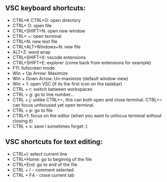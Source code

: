 ## VSC keyboard shortcuts:
- CTRL+K CTRL+O: open directory
- CTRL+ O: open file
- CTRL+SHIFT+N: open new window
- CTRL+ ~: open terminal
- CTRL+N: new text file
- CTRL+ALT+Windows+N: new file
- ALT+Z: word wrap
- CTRL+SHIFT+X: vscode extensions
- CTRL+SHIFT+E: explorer (come back from extensions for example)
- F11: fullscreen mode
- Win + Up Arrow: Maximize
- Win + Down Arrow: Un-maximize (default window view)
- Win + 1: open VSC (if its the first icon on the taskbar)
- CTRL + r: switch between workspaces
- CTRL + g: go to line number...
- CTRL + j: unlike CTRL+\~, this can both open and close terminal. CTRL+\~ can focus unfocused yet open terminal.
- CTRL + p: go to file
- CTRL+1: focus on the editor (when you want to unfocus terminal without closing it)
- CTRL + s: save i sometimes forget :)
## VSC shortcuts for text editing:
- CTRL+l: select current line
- CTRL+Home: go to beginnig of the file
- CTRL+End: go to end of the file
- CTRL + / - comment selected
- CTRL + F4 - close current tab